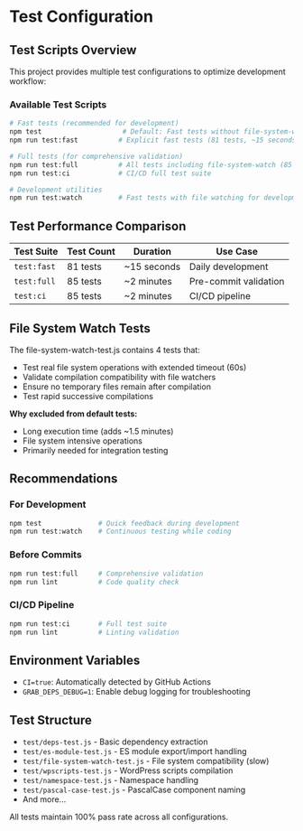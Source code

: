 # Test Configuration

## Test Scripts Overview

This project provides multiple test configurations to optimize development workflow:

### Available Test Scripts

```bash
# Fast tests (recommended for development)
npm test                    # Default: Fast tests without file-system-watch
npm run test:fast          # Explicit fast tests (81 tests, ~15 seconds)

# Full tests (for comprehensive validation)
npm run test:full          # All tests including file-system-watch (85 tests, ~2 minutes)
npm run test:ci            # CI/CD full test suite

# Development utilities
npm run test:watch         # Fast tests with file watching for development
```

## Test Performance Comparison

| Test Suite | Test Count | Duration | Use Case |
|------------|------------|----------|----------|
| `test:fast` | 81 tests | ~15 seconds | Daily development |
| `test:full` | 85 tests | ~2 minutes | Pre-commit validation |
| `test:ci` | 85 tests | ~2 minutes | CI/CD pipeline |

## File System Watch Tests

The file-system-watch-test.js contains 4 tests that:
- Test real file system operations with extended timeout (60s)
- Validate compilation compatibility with file watchers
- Ensure no temporary files remain after compilation
- Test rapid successive compilations

**Why excluded from default tests:**
- Long execution time (adds ~1.5 minutes)
- File system intensive operations
- Primarily needed for integration testing

## Recommendations

### For Development
```bash
npm test              # Quick feedback during development
npm run test:watch    # Continuous testing while coding
```

### Before Commits
```bash
npm run test:full     # Comprehensive validation
npm run lint          # Code quality check
```

### CI/CD Pipeline
```bash
npm run test:ci       # Full test suite
npm run lint          # Linting validation
```

## Environment Variables

- `CI=true`: Automatically detected by GitHub Actions
- `GRAB_DEPS_DEBUG=1`: Enable debug logging for troubleshooting

## Test Structure

- `test/deps-test.js` - Basic dependency extraction
- `test/es-module-test.js` - ES module export/import handling
- `test/file-system-watch-test.js` - File system compatibility (slow)
- `test/wpscripts-test.js` - WordPress scripts compilation
- `test/namespace-test.js` - Namespace handling
- `test/pascal-case-test.js` - PascalCase component naming
- And more...

All tests maintain 100% pass rate across all configurations.
